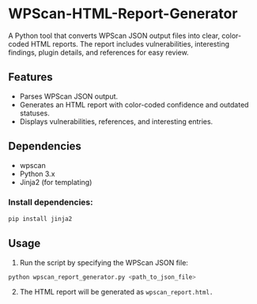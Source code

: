 # WPScan-HTML-Report-Generator
A Python tool that converts WPScan JSON output files into clear, color-coded HTML reports. The report includes vulnerabilities, interesting findings, plugin details, and references for easy review.


## Features
- Parses WPScan JSON output.
- Generates an HTML report with color-coded confidence and outdated statuses.
- Displays vulnerabilities, references, and interesting entries.

## Dependencies
- wpscan
- Python 3.x
- Jinja2 (for templating)

### Install dependencies:
```bash
pip install jinja2
```

## Usage
1. Run the script by specifying the WPScan JSON file:
```bash
python wpscan_report_generator.py <path_to_json_file>
```
2. The HTML report will be generated as `wpscan_report.html.`
